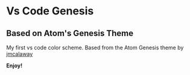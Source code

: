 # Vs Code Genesis
## Based on Atom's Genesis Theme 

My first vs code color scheme.
Based from the Atom Genesis theme by  [jmcalaway](https://github.com/jmcalaway)


**Enjoy!**
